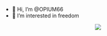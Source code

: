 - 👋 Hi, I’m @OPIUM66
- 👀 I’m interested in freedom
<p align="center"><img src="https://user-images.githubusercontent.com/617637/87246274-abf8f680-c44c-11ea-92e9-d1ee74ba5984.gif"></p>

